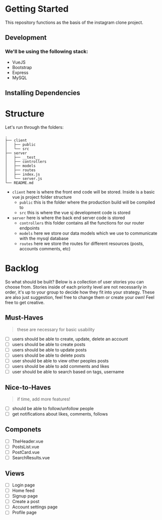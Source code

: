 # Getting Started

This repository functions as the basis of the instagram clone project.

## Development

### We'll be using the following stack:

- VueJS
- Bootstrap
- Express
- MySQL

## Installing Dependencies

# Structure

Let's run through the folders:

```
.
├── client
│   ├── public
│   └── src
├── server
│   ├── __test__
│   ├── controllers
│   ├── models
│   ├── routes
│   ├── index.js
│   └── server.js
└── README.md
```

- `client` here is where the front end code will be stored. Inside is a basic vue js project folder structure
  - `public` this is the folder where the production build will be compiled to
  - `src` this is where the vue sj development code is stored
- `server` here is where the back end server code is stored
  - `controllers` this folder contains all the functions for our router endpoints
  - `models` here we store our data models which we use to communicate with the mysql database
  - `routes` here we store the routes for different resources (posts, accounts comments, etc)

# Backlog

So what should be built? Below is a collection of user stories you can choose from. Stories inside of each priority level are not necessarily in order, it's up to your group to decide how they fit into your strategy. These are also just suggestion, feel free to change them or create your own! Feel free to get creative.

## Must-Haves

> these are necessary for basic usability

- [ ] users should be able to create, update, delete an account
- [ ] users should be able to create posts
- [ ] users should be able to update posts
- [ ] users should be able to delete posts
- [ ] user should be able to view other peoples posts
- [ ] users should be able to add comments and likes
- [ ] user should be able to search based on tags, username

## Nice-to-Haves

> if time, add more features!

- [ ] should be able to follow/unfollow people
- [ ] get notifications about likes, comments, follows

## Componets

- [ ] TheHeader.vue
- [ ] PostsList.vue
- [ ] PostCard.vue
- [ ] SearchResults.vue

## Views

- [ ] Login page
- [ ] Home feed
- [ ] Signup page
- [ ] Create a post
- [ ] Account settings page
- [ ] Profile page
